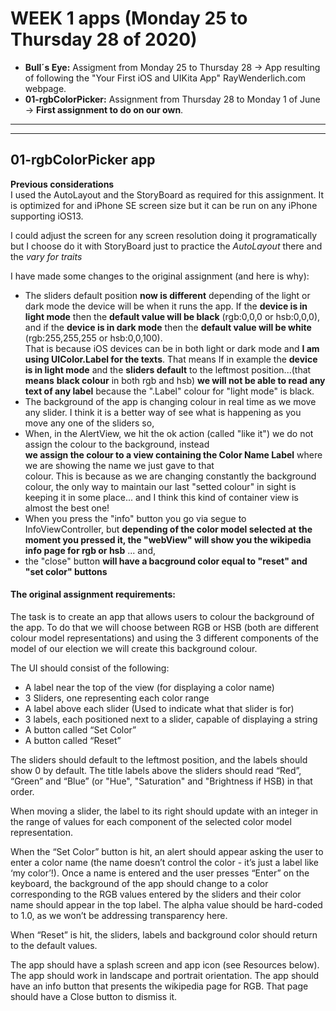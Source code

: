 # WEEK 1 apps (Monday 25 to Thursday 28 of 2020)
 - **Bull´s Eye:** Assigment from Monday 25 to Thursday 28 -> App resulting of following the "Your First iOS and UIKita App"
                RayWenderlich.com webpage.  
 - **01-rgbColorPicker:** Assignment from Thursday 28 to Monday 1 of June -> **First assignment to do on our own**.

---
---

## 01-rgbColorPicker app  

**Previous considerations**  
I used the AutoLayout and the StoryBoard as required for this assignment. It is optimized for and iPhone SE screen size but 
it can be run on any iPhone supporting iOS13.  

I could adjust the screen for any screen resolution doing it programatically but I choose do it with StoryBoard just to 
practice the *AutoLayout* there and the *vary for traits*

I have made some changes to the original assignment (and here is why):  
- The sliders default position **now is different** depending of the light or dark mode the device will be when it runs the
  app. If the **device is in light mode** then the **default value will be black** (rgb:0,0,0 or hsb:0,0,0), and if the
  **device is in dark mode** then the **default value will be white** (rgb:255,255,255 or hsb:0,0,100).  
  That is because iOS devices can be in both light or dark mode and **I am using UIColor.Label for the texts**. That means
  If in example the **device is in light mode** and the **sliders default** to the leftmost position...(that **means**
  **black colour** in both rgb and hsb) **we will not be able to read any text of any label** because the ".Label" colour for
  "light mode" is black.
- The background of the app is changing colour in real time as we move any slider. I think it is a better way of see what is
  happening as you move any one of the sliders so,
- When, in the AlertView, we hit the ok action (called "like it") we do not assign the colour to the background, instead  
  **we assign the colour to a view containing the Color Name Label** where we are showing the name we just gave to that  
  colour. 
  This is because as we are changing constantly the background colour, the only way to maintain our last "setted colour" in 
  sight is keeping it in some place... and I think this kind of container view is almost the best one!  
- When you press the "info" button you go via segue to InfoViewController, but **depending of the color model selected at**
  **the moment you pressed it, the "webView" will show you the wikipedia info page for rgb or hsb** ... and,
- the "close" button **will have a bacground color equal to "reset" and "set color" buttons**
  
  
#### The original assignment requirements:
The task is to create an app that allows users to colour the background of the app. To do that we will choose between RGB or HSB (both are different colour model representations) and using the 3 different components of the model of our election we will create this background colour.

The UI should consist of the following:
- A label near the top of the view (for displaying a color name)
- 3 Sliders, one representing each color range
- A label above each slider (Used to indicate what that slider is for)
- 3 labels, each positioned next to a slider, capable of displaying a string
- A button called “Set Color”
- A button called “Reset”

The sliders should default to the leftmost position, and the labels should show 0 by default. The title labels above the sliders should read “Red”, “Green” and “Blue” (or "Hue", "Saturation" and "Brightness if HSB) in that order.

When moving a slider, the label to its right should update with an integer in the range of values for each component of the selected color model representation.

When the “Set Color” button is hit, an alert should appear asking the user to enter a color name (the name doesn’t control the color - it’s just a label like ‘my color’!). Once a name is entered and the user presses “Enter” on the keyboard, the background of the app should change to a color corresponding to the RGB values entered by the sliders and their color name should appear in the top label. The alpha value should be hard-coded to 1.0, as we won’t be addressing transparency here.

When “Reset” is hit, the sliders, labels and background color should return to the default values.

The app should have a splash screen and app icon (see Resources below).
The app should work in landscape and portrait orientation.
The app should have an info button that presents the wikipedia page for RGB. That page should have a Close button to dismiss it.
